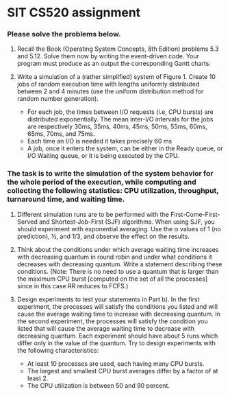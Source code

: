 # SIT CS520 assignment

### Please solve the problems below.

1. Recall the Book (Operating System Concepts, 8th Edition) problems 5.3 and 5.12. Solve them now by writing the event-driven code. Your program must produce as an output the corresponding Gantt charts.

2. Write a simulation of a (rather simplified) system of Figure 1. Create 10 jobs of random execution time with lengths uniformly distributed between 2 and 4 minutes (use the uniform distribution method for random number generation).
    * For each job, the times between I/O requests (i.e, CPU bursts) are distributed exponentially. The mean inter-I/O intervals for the jobs are respectively 30ms, 35ms, 40ms, 45ms, 50ms, 55ms, 60ms, 65ms, 70ms, and 75ms.
    * Each time an I/O is needed it takes precisely 60 ms
    * A job, once it enters the system, can be either in the Ready queue, or I/O Waiting queue, or it is being executed by the CPU.

### The task is to write the simulation of the system behavior for the whole period of the execution, while computing and collecting the following statistics: CPU utilization, throughput, turnaround time, and waiting time.

1. Different simulation runs are to be performed with the First-Come-First-Served and Shortest-Job-First (SJF) algorithms. When using SJF, you should experiment with exponential averaging. Use the α values of 1 (no prediction), ½, and 1/3, and observe the effect on the results.

2. Think about the conditions under which average waiting time increases with decreasing quantum in round robin and under what conditions it decreases with decreasing quantum. Write a statement describing these conditions. (Note: There is no need to use a quantum that is larger than the maximum CPU burst [computed on the set of all the processes] since in this case RR reduces to FCFS.)

3. Design experiments to test your statements in Part b). In the first experiment, the processes will satisfy the conditions you listed and will cause the average waiting time to increase with decreasing quantum. In the second experiment, the processes will satisfy the condition you listed that will cause the average waiting time to decrease with decreasing quantum. Each experiment should have about 5 runs which differ only in the value of the quantum. Try to design experiments with the following characteristics:
    * At least 10 processes are used, each having many CPU bursts.
    * The largest and smallest CPU burst averages differ by a factor of at least 2.
    * The CPU utilization is between 50 and 90 percent.
